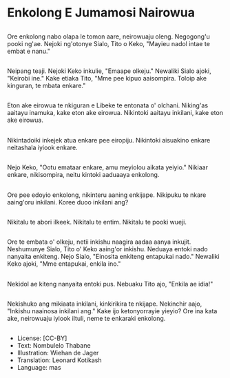 # Enkolong E Jumamosi Nairowua

##
Ore enkolong nabo olapa le tomon aare, neirowuaju oleng. Negogong'u pooki ng'ae. Nejoki ng'otonye Sialo, Tito o Keko, "Mayieu nadol intae te embat e nanu."

##
Neipang teaji. Nejoki Keko inkulie, "Emaape olkeju." Newaliki Sialo ajoki, "Keirobi ine." Kake etiaka Tito, "Mme pee kipuo aaisompira. Toloip ake kinguran, te mbata enkare."

##
Eton ake eirowua te nkiguran e Libeke te entonata o' olchani. Niking'as aaitayu inamuka, kake eton ake eirowua. Nikintoki aaitayu inkilani, kake eton ake eirowua.

##
Nikintadoiki inkejek atua enkare pee eiropiju. Nikintoki aisuakino enkare neitashala iyiook enkare.

##
Nejo Keko, "Ootu emataar enkare, amu meyiolou aikata yeiyio." Nikiaar enkare, nikisompira, neitu kintoki aaduaaya enkolong.

##
Ore pee edoyio enkolong, nikinteru aaning enkijape. Nikipuku te nkare aaing'oru inkilani. Koree duoo inkilani ang?

##
Nikitalu te abori ilkeek. Nikitalu te entim. Nikitalu te pooki wueji.

##
Ore te embata o' olkeju, netii inkishu naagira aadaa aanya inkujit. Neshumunye Sialo, Tito o' Keko aaing'or inkishu. Neduaya entoki nado nanyaita enkiteng. Nejo Sialo, "Einosita enkiteng entapukai nado." Newaliki Keko ajoki, "Mme entapukai, enkila ino."

##
Nekidol ae kiteng nanyaita entoki pus. Nebuaku Tito ajo, "Enkila ae idia!"

##
Nekishuko ang mikiaata inkilani, kinkirikira te nkijape. Nekinchir aajo, "Inkishu naainosa inkilani ang." Kake ijo ketonyorrayie yieyio? Ore ina kata ake, neirowuaju iyiook iltuli, neme te enkaraki enkolong.

##
* License: [CC-BY]
* Text: Nombulelo Thabane
* Illustration: Wiehan de Jager
* Translation: Leonard Kotikash
* Language: mas
